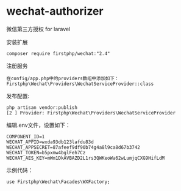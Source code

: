 # wechat-authorizer
微信第三方授权 for laravel

安装扩展

	composer require firstphp/wechat:"2.4"


注册服务

	在config/app.php中的providers数组中添加如下：
	Firstphp\Wechat\Providers\WechatServiceProvider::class


发布配置:

	php artisan vendor:publish
	[2 ] Provider: Firstphp\Wechat\Providers\WechatServiceProvider


编辑.env文件，设置如下：

	COMPONENT_ID=1
	WECHAT_APPID=wxda93db123lafdu83d
	WECHAT_APPSECRET=87afeef9df90b74g4a8l9ca8d67b3742
	WECHAT_TOKEN=b5pxmw4bglFeh7Cz
	WECHAT_AES_KEY=mWm1DkAVBAZD2L1rs3QWKeoWa62wLumjqCXG9HifLdM


示例代码：

	use Firstphp\Wechat\Facades\WXFactory;
